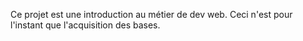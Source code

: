 Ce projet est une introduction au métier de dev web. Ceci n'est pour l'instant que l'acquisition des bases.
